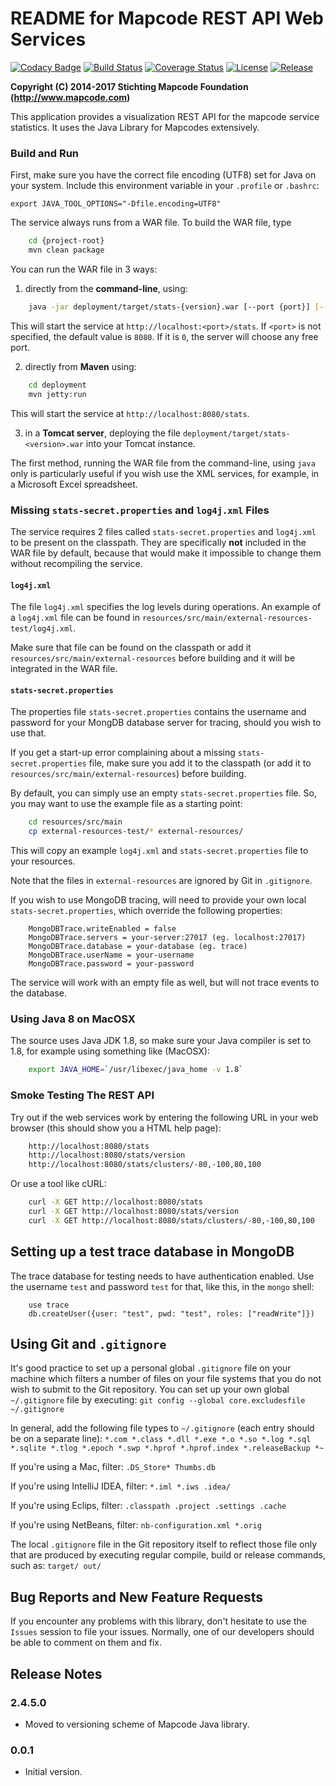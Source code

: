 # README for Mapcode REST API Web Services

[![Codacy Badge](https://api.codacy.com/project/badge/Grade/8911cd282272497d9e5047887f64a270)](https://www.codacy.com/app/rijnb/mapcode-stats-service?utm_source=github.com&amp;utm_medium=referral&amp;utm_content=rijnb/mapcode-stats-service&amp;utm_campaign=Badge_Grade)
[![Build Status](https://img.shields.io/travis/mapcode-foundation/mapcode-stats-service.svg?maxAge=3600&branch=master)](https://travis-ci.org/mapcode-foundation/mapcode-stats-service)
[![Coverage Status](https://coveralls.io/repos/github/mapcode-foundation/mapcode-stats-service/badge.svg?branch=master&maxAge=3600)](https://coveralls.io/github/mapcode-foundation/mapcode-stats-service?branch=master)
[![License](http://img.shields.io/badge/license-APACHE2-blue.svg)]()
[![Release](https://img.shields.io/github/release/mapcode-foundation/mapcode-stats-service.svg?maxAge=3600)](https://github.com/mapcode-foundation/mapcode-stats-service/releases)

**Copyright (C) 2014-2017 Stichting Mapcode Foundation (http://www.mapcode.com)**

This application provides a visualization REST API for the mapcode service statistics.
It uses the Java Library for Mapcodes extensively. 


### Build and Run

First, make sure you have the correct file encoding (UTF8) set for Java on your system.
Include this environment variable in your `.profile` or `.bashrc`:

    export JAVA_TOOL_OPTIONS="-Dfile.encoding=UTF8"

The service always runs from a WAR file.
To build the WAR file, type

```bash
    cd {project-root}
    mvn clean package
```

You can run the WAR file in 3 ways:

1. directly from the **command-line**, using:

```bash
    java -jar deployment/target/stats-{version}.war [--port {port}] [--silent] [--debug] [--help]
```

  This will start the service at `http://localhost:<port>/stats`. If `<port>` is not specified, the
  default value is `8080`. If it is `0`, the server will choose any free port.

2. directly from **Maven** using:
 
 ```bash
     cd deployment
     mvn jetty:run
 ```
     
  This will start the service at `http://localhost:8080/stats`.

3. in a **Tomcat server**, deploying the file `deployment/target/stats-<version>.war` into
your Tomcat instance.

The first method, running the WAR file from the command-line, using `java` only is particularly
useful if you wish use the XML services, for example, in a Microsoft Excel spreadsheet.


### Missing `stats-secret.properties` and `log4j.xml` Files

The service requires 2 files called `stats-secret.properties` and `log4j.xml` to be present on the
classpath. They are specifically **not** included in the WAR file by default, because that would
make it impossible to change them without recompiling the service.


#### `log4j.xml`

The file `log4j.xml` specifies the log levels during operations. An example of a `log4j.xml` file
can be found in `resources/src/main/external-resources-test/log4j.xml`. 

Make sure that file can be found on the classpath
or add it `resources/src/main/external-resources` before building and it will be integrated in the WAR file.


#### `stats-secret.properties`
 
The properties file `stats-secret.properties` contains the username and password for
your MongDB database server for tracing, should you wish to use that.

If you get a start-up error complaining about a missing `stats-secret.properties` file,
make sure you add it to the classpath (or add it to `resources/src/main/external-resources`) before building.

By default, you can simply use an empty `stats-secret.properties` file. So, you may want to
use the example file as a starting point:

```bash
    cd resources/src/main
    cp external-resources-test/* external-resources/
```

This will copy an example `log4j.xml` and `stats-secret.properties` file to your 
resources.

Note that the files in `external-resources` are ignored by Git in `.gitignore`.

If you wish to use MongoDB tracing, will need to provide your own local
`stats-secret.properties`, which override the following properties:

```properties
    MongoDBTrace.writeEnabled = false
    MongoDBTrace.servers = your-server:27017 (eg. localhost:27017)
    MongoDBTrace.database = your-database (eg. trace)
    MongoDBTrace.userName = your-username
    MongoDBTrace.password = your-password
```

The service will work with an empty file as well, but will not trace events to the
database.


### Using Java 8 on MacOSX

The source uses Java JDK 1.8, so make sure your Java compiler is set to 1.8, for example
using something like (MacOSX):

```bash
    export JAVA_HOME=`/usr/libexec/java_home -v 1.8`
```

### Smoke Testing The REST API

Try out if the web services work by entering the following URL in your web browser
(this should show you a HTML help page):

```bash
    http://localhost:8080/stats
    http://localhost:8080/stats/version
    http://localhost:8080/stats/clusters/-80,-100,80,100
```
Or use a tool like cURL:

```bash
    curl -X GET http://localhost:8080/stats
    curl -X GET http://localhost:8080/stats/version
    curl -X GET http://localhost:8080/stats/clusters/-80,-100,80,100
```

## Setting up a test trace database in MongoDB

The trace database for testing needs to have authentication enabled.
Use the username `test` and password `test` for that, like this, 
in the `mongo` shell:
 
```
    use trace
    db.createUser({user: "test", pwd: "test", roles: ["readWrite"]})
```

## Using Git and `.gitignore`

It's good practice to set up a personal global `.gitignore` file on your machine which filters a number of files
on your file systems that you do not wish to submit to the Git repository. You can set up your own global
`~/.gitignore` file by executing:
`git config --global core.excludesfile ~/.gitignore`

In general, add the following file types to `~/.gitignore` (each entry should be on a separate line):
`*.com *.class *.dll *.exe *.o *.so *.log *.sql *.sqlite *.tlog *.epoch *.swp *.hprof *.hprof.index *.releaseBackup *~`

If you're using a Mac, filter:
`.DS_Store* Thumbs.db`

If you're using IntelliJ IDEA, filter:
`*.iml *.iws .idea/`

If you're using Eclips, filter:
`.classpath .project .settings .cache`

If you're using NetBeans, filter:
`nb-configuration.xml *.orig`

The local `.gitignore` file in the Git repository itself to reflect those file only that are produced by executing
regular compile, build or release commands, such as:
`target/ out/`


## Bug Reports and New Feature Requests

If you encounter any problems with this library, don't hesitate to use the `Issues` session to file your issues.
Normally, one of our developers should be able to comment on them and fix.


## Release Notes

### 2.4.5.0

* Moved to versioning scheme of Mapcode Java library.

### 0.0.1
 
* Initial version.
